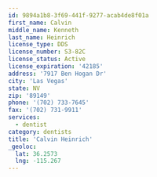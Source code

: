 ```yaml
---
id: 9894a1b8-3f69-441f-9277-acab4de8f01a
first_name: Calvin
middle_name: Kenneth
last_name: Heinrich
license_type: DDS
license_number: S3-82C
license_status: Active
license_expiration: '42185'
address: '7917 Ben Hogan Dr'
city: 'Las Vegas'
state: NV
zip: '89149'
phone: '(702) 733-7645'
fax: '(702) 731-9911'
services:
  - dentist
category: dentists
title: 'Calvin Heinrich'
_geoloc:
  lat: 36.2573
  lng: -115.267
---
```

